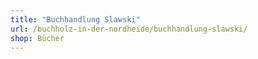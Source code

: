 ```yaml
---
title: "Buchhandlung Slawski"
url: /buchholz-in-der-nordheide/buchhandlung-slawski/
shop: Bücher
---
```

